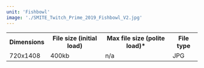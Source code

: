 ```yaml
---
unit: 'Fishbowl'
image: './SMITE_Twitch_Prime_2019_Fishbowl_V2.jpg'
---
```


<table>
  <tr>
    <th>Dimensions</th>
    <th>File size (initial load)</th>
    <th>Max file size (polite load)*</th>
    <th>File type</th>
  </tr>
  <tr>
    <td>720x1408</td> 
    <td>400kb</td>
    <td>n/a</td>
    <td>JPG</td>
  </tr>
</table>
